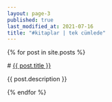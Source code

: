 ```yaml
---
layout: page-3
published: true
last_modified_at: 2021-07-16
title: "#kitaplar | tek cümlede"
---
```


<div>
  {% for post in site.posts %}
    <p>
  <div class="link1"> # <a href="{{ post.url }}">{{ post.title }}</a> </div>
      <p>{{ post.description }}</p>
    </p>
  {% endfor %}
</div>
